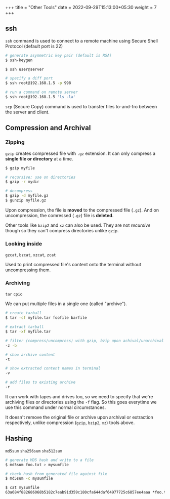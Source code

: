 +++
title = "Other Tools"
date =  2022-09-29T15:13:00+05:30
weight = 7
+++

## ssh
`ssh` command is used to connect to a remote machine using Secure Shell Protocol (default port is 22)

```sh
# generate asymmetric key pair (default is RSA)
$ ssh-keygen

$ ssh user@server

# specify a diff port
$ ssh root@192.168.1.5 -p 998

# run a command on remote server
$ ssh root@192.168.1.5 'ls -la'
````

`scp` (Secure Copy) command is used to transfer files to-and-fro between the server and client.

## Compression and Archival

### Zipping
`gzip` creates compressed file with `.gz` extension. It can only compress a **single file or directory** at a time.

```sh
$ gzip myfile 

# recursive; use on directories
$ gzip -r mydir

# decompress
$ gzip -d myfile.gz
$ gunzip myfile.gz
```

Upon compression, the file is **moved** to the compressed file (`.gz`). And on uncompression, the comressed (`.gz`) file is **deleted**.

Other tools like `bzip2` and `xz` can also be used. They are not _recursive_ though so they can't compress directories unlike `gzip`.

### Looking inside
`gzcat`, `bzcat`, `xzcat`, `zcat`

Used to print compressed file's content onto the terminal without uncompressing them.

### Archiving
`tar` `cpio`

We can put multiple files in a single one (called "archive").
```sh
# create tarball 
$ tar -cf myfile.tar foofile barfile

# extract tarball
$ tar -xf myfile.tar

# filter (compress/uncompress) with gzip, bzip upon achival/unarchival automatically
-z -b

# show archive content
-t

# show extracted content names in terminal
-v 

# add files to existing archive
-r 
```

It can work with tapes and drives too, so we need to specify that we're archiving files or directories using the `-f` flag. So this goes everytime we use this command under normal circumstances.

It doesn't remove the original file or archive upon archival or extraction respectively, unlike compression (`gzip`, `bzip2`, `xz`) tools above.

## Hashing
`md5sum` `sha256sum` `sha512sum`

```sh
# generate MD5 hash and write to a file
$ md5sum foo.txt > mysumfile

# check hash from generated file against file
$ md5sum -c mysumfile
```

```txt
$ cat mysumfile
63a684f882686068b5182c7eab91d359c180cfa644daf64977725c6857ee4aaa *foo.txt
```
